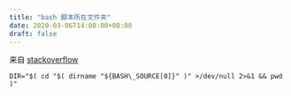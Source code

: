 ```yaml
---
title: "bash 脚本所在文件夹"
date: 2020-03-06T14:08:00+08:00
draft: false
---
```


来自 [stackoverflow](https://stackoverflow.com/questions/59895/how-to-get-the-source-directory-of-a-bash-script-from-within-the-script-itself)




```
DIR="$( cd "$( dirname "${BASH\_SOURCE[0]}" )" >/dev/null 2>&1 && pwd )"
```


 


